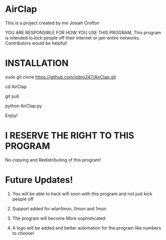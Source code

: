 # AirClap
This is a project created by me Josiah Crofton

YOU ARE RESPONSIBLE FOR HOW YOU USE THIS PROGRAM, 
This program is intended to kick people off their internet or jam entire networks. 
Contributors would be helpful!

# INSTALLATION

sudo git clone https://github.com/jobro247/AirClap.git

cd AirClap

git pull

python AirClap.py

Enjoy!

# I RESERVE THE RIGHT TO THIS PROGRAM

No copying and Redistributing of this program!


# Future Updates!

1. You will be able to hack wifi soon with this program and not just kick people off

2. Support added for wlan1mon, 0mon and 1mon

3. The program will become More sophisticated

4. A logo will be added and better automation for the program like numbers to choose!

